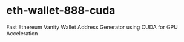 # eth-wallet-888-cuda
Fast Ethereum Vanity Wallet Address Generator using CUDA for GPU Acceleration
